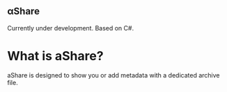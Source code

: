 ## αShare
Currently under development.
Based on C#.

# What is aShare?
aShare is designed to show you or add metadata with a dedicated archive file.
